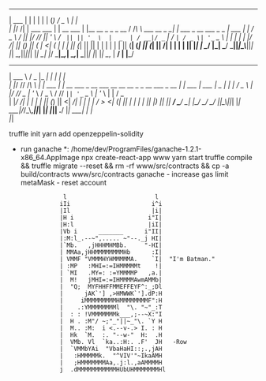______  _               _          _             _           ___                   _                         
| ___ \| |             | |        | |           (_)         / _ \                 | |                        
| |_/ /| |  ___    ___ | | __ ___ | |__    __ _  _  _ __   / /_\ \  ___  __ _   __| |  ___  _ __ ___   _   _ 
| ___ \| | / _ \  / __|| |/ // __|| '_ \  / _` || || '_ \  |  _  | / __|/ _` | / _` | / _ \| '_ ` _ \ | | | |
| |_/ /| || (_) || (__ |   <| (__ | | | || (_| || || | | | | | | || (__| (_| || (_| ||  __/| | | | | || |_| |
\____/ |_| \___/  \___||_|\_\\___||_| |_| \__,_||_||_| |_| \_| |_/ \___|\__,_| \__,_| \___||_| |_| |_| \__, |
                                                                                                        __/ |
                                                                                                       |___/ 

______   ___  _____       _                                                      _       
| ___ \ / _ \|_   _|     | |                                                    | |      
| |_/ // /_\ \ | |  ___  | | __ ___  _ __     ___ __  __ __ _  _ __ ___   _ __  | |  ___ 
| ___ \|  _  | | | / _ \ | |/ // _ \| '_ \   / _ \\ \/ // _` || '_ ` _ \ | '_ \ | | / _ \
| |_/ /| | | | | || (_) ||   <|  __/| | | | |  __/ >  <| (_| || | | | | || |_) || ||  __/
\____/ \_| |_/ \_/ \___/ |_|\_\\___||_| |_|  \___|/_/\_\\__,_||_| |_| |_|| .__/ |_| \___|
                                                                         | |             
                                                                         |_|            


truffle init
yarn add openzeppelin-solidity
* run ganache *: /home/dev/ProgramFiles/ganache-1.2.1-x86_64.AppImage
npx create-react-app www
yarn start
truffle compile && truffle migrate --reset && rm -rf www/src/contracts && cp -a build/contracts www/src/contracts
ganache - increase gas limit
metaMask - reset account


                  l                         l
                 iIi                       i^i
                 |Il                       |i|
                 |H i                     i"I|
                 |H:l                     |iI|
                 |Vb i      _______      i"II|
                 |:M:l_.--~",..... ~"--._j HI|
                 |`Mb.   ,jHHHMHMBb.     "-HI|
                 | MMAa,jHHMMMMMMMMHb      :I|
                 | VMMF "VMMMHYHMMMMMA.    `I|  "I'm Batman."
                 | :MP   :MHI=:=IHMMMMMt    !|
                 | `MI   .MY=: :=YMMMMP   ,a.|
                 |  M!   jMHI=:=IHMMMMAwmAMMb|
                 |  "Q;  MYFHHFFMMEFFEYF^:_;Dl
                 |      jAK`'] ,>HMWWK`'].dP:H
                 |     iMMMMMMMMMHMMMMMMMMF":H
                 |    .:YMMMMMMMMl  "\. "~"_:T
                 |  : : !VMMMMMMMk___,;--~X:"I
                 |  H . :M"/ ~;"_"||~_"\. `Y H
                 |  M.. :M:  i <.--v-.> I. : H
                 |  Hk  `M.  :. "--w-"  H:  .H
                 |  VMb. Vl  `ka..:H:. .F'  JH   -Row
                 |  `VMMbYAi  "VbaHaHI::;.,jAH
                 |   :HMMMMMk.  "^VIV'"~IkaAMH
                 |   ;HMMMMMMMAa,.j:l.,aAMMMMH
                 j  .dMMMMMMMMMMMHUbUHMMMMMMMHl
